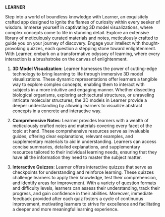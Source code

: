 **LEARNER**

Step into a world of boundless knowledge with Learner, an exquisitely crafted app designed to ignite the flames of curiosity within every seeker of wisdom. Immerse yourself in captivating 3D model visualizations, where complex concepts come to life in stunning detail. Explore an extensive library of meticulously curated materials and notes, meticulously crafted to guide you on your journey of discovery. Engage your intellect with thought-provoking quizzes, each question a stepping stone toward enlightenment. With Learner, embark on a transformative odyssey of learning, where every interaction is a brushstroke on the canvas of enlightenment.


1. **3D Model Visualization**: Learner harnesses the power of cutting-edge technology to bring learning to life through immersive 3D model visualizations. These dynamic representations offer learners a tangible way to explore complex concepts, enabling them to interact with subjects in a more intuitive and engaging manner. Whether dissecting biological organisms, exploring architectural structures, or unraveling intricate molecular structures, the 3D models in Learner provide a deeper understanding by allowing learners to visualize abstract concepts in a concrete and interactive way.

2. **Comprehensive Notes**: Learner provides learners with a wealth of meticulously crafted notes and materials covering every facet of the topic at hand. These comprehensive resources serve as invaluable guides, offering clear explanations, relevant examples, and supplementary materials to aid in understanding. Learners can access concise summaries, detailed explanations, and supplementary resources tailored to their individual learning needs, ensuring that they have all the information they need to master the subject matter.

3. **Interactive Quizzes**: Learner offers interactive quizzes that serve as checkpoints for understanding and reinforce learning. These quizzes challenge learners to apply their knowledge, test their comprehension, and identify areas for improvement. With a variety of question formats and difficulty levels, learners can assess their understanding, track their progress, and gain confidence in their abilities. Moreover, immediate feedback provided after each quiz fosters a cycle of continuous improvement, motivating learners to strive for excellence and facilitating a deeper and more meaningful learning experience.
